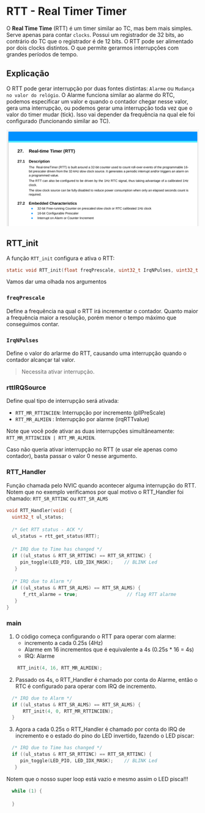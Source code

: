 # RTT - Real Timer Timer

O **Real Time Time** (RTT) é um timer similar ao TC, mas bem mais simples. Serve apenas para contar `clocks`. Possui um registrador de 32 bits, ao contrário do TC que o registrador é de 12 bits. O RTT pode ser alimentado por dois clocks distintos. O que permite gerarmos interrupções com grandes períodos de tempo.

## Explicação

O RTT pode gerar interrupção por duas fontes distintas: `Alarme` ou `Mudança no valor do relógio`. O Alarme funciona similar ao alarme do RTC, podemos especificar um valor e quando o contador chegar nesse valor, gera uma interrupção, ou podemos gerar uma interrupção toda vez que o valor do timer mudar (tick). Isso vai depender da frequência na qual ele foi configurado (funcionando similar ao TC).

![](doc/rtt.png)

## RTT_init

A função `RTT_init` configura e ativa o RTT:

```c
static void RTT_init(float freqPrescale, uint32_t IrqNPulses, uint32_t rttIRQSource) {
```

Vamos dar uma olhada nos argumentos

### `freqPrescale`

Define a frequência na qual o RTT irá incrementar o contador. Quanto maior a frequência maior a resolução, porém menor o tempo máximo que conseguimos contar.
    
### `IrqNPulses`

Define o valor do arlarme do RTT, causando uma interrupção quando o contador alcançar tal valor. 

> Necessita ativar interrupção.

### rttIRQSource

Define qual tipo de interrupção será ativada:

- `RTT_MR_RTTINCIEN`: Interrupção por incremento (pllPreScale)
- `RTT_MR_ALMIEN` : Interrupção por alarme (irqRTTvalue)

Note que você pode ativar as duas interrupções simultâneamente: `RTT_MR_RTTINCIEN | RTT_MR_ALMIEN`.

Caso não queria ativar interrupção no RTT (e usar ele apenas como contador), basta passar o valor 0 nesse
argumento.

### RTT_Handler

Função chamada pelo NVIC quando acontecer alguma interrupção do RTT. Notem que 
no exemplo verificamos por qual motivo o RTT_Handler foi chamado: `RTT_SR_RTTINC` ou `RTT_SR_ALMS`

```c
void RTT_Handler(void) {
  uint32_t ul_status;

  /* Get RTT status - ACK */
  ul_status = rtt_get_status(RTT);

  /* IRQ due to Time has changed */
  if ((ul_status & RTT_SR_RTTINC) == RTT_SR_RTTINC) {
     pin_toggle(LED_PIO, LED_IDX_MASK);    // BLINK Led
   }

  /* IRQ due to Alarm */
  if ((ul_status & RTT_SR_ALMS) == RTT_SR_ALMS) {
      f_rtt_alarme = true;                  // flag RTT alarme
   }  
}
````

### main

1. O código começa configurando o RTT para operar com alarme: 
    - incremento a cada 0.25s (4Hz)
    - Alarme em 16 incrementos que é equivalente a 4s (0.25s * 16 = 4s)  
    - IRQ: Alarme 
```c
    RTT_init(4, 16, RTT_MR_ALMIEN);
```

2. Passado os 4s, o RTT_Handler é chamado por conta do Alarme, então o RTC é configurado para operar com IRQ de incremento.

```c
  /* IRQ due to Alarm */
  if ((ul_status & RTT_SR_ALMS) == RTT_SR_ALMS) {
      RTT_init(4, 0, RTT_MR_RTTINCIEN);         
  }  
```

3. Agora a cada 0.25s o RTT_Handler é chamado por conta do IRQ de incremento e o estado do pino do LED invertido, fazendo o LED piscar:

```c
  /* IRQ due to Time has changed */
  if ((ul_status & RTT_SR_RTTINC) == RTT_SR_RTTINC) {
     pin_toggle(LED_PIO, LED_IDX_MASK);    // BLINK Led
   }
```

Notem que o nosso super loop está vazio e mesmo assim o LED pisca!!!

```c
  while (1) {
   
  }  
```
